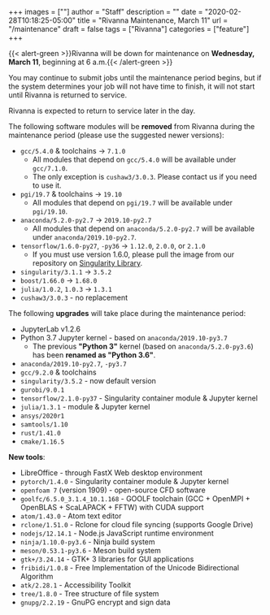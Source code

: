 +++
images = [""]
author = "Staff"
description = ""
date = "2020-02-28T10:18:25-05:00"
title = "Rivanna Maintenance, March 11"
url = "/maintenance"
draft = false
tags = ["Rivanna"]
categories = ["feature"]
+++


{{< alert-green >}}Rivanna will be down for maintenance on <strong>Wednesday, March 11</strong>, beginning at 6 a.m.{{< /alert-green >}}

You may continue to submit jobs until the maintenance period begins, but if the system determines your job will not have time to finish, it will not start until Rivanna is returned to service.

Rivanna is expected to return to service later in the day.

The following software modules will be **removed** from Rivanna during the maintenance period (please use the suggested newer versions):

- `gcc/5.4.0` & toolchains -> `7.1.0`
    - All modules that depend on `gcc/5.4.0` will be available under `gcc/7.1.0`.
    - The only exception is `cushaw3/3.0.3`. Please contact us if you need to use it.
- `pgi/19.7` & toolchains -> `19.10`
    - All modules that depend on `pgi/19.7` will be available under `pgi/19.10`.
- `anaconda/5.2.0-py2.7` -> `2019.10-py2.7`
    - All modules that depend on `anaconda/5.2.0-py2.7` will be available under `anaconda/2019.10-py2.7`.
- `tensorflow/1.6.0-py27`, `-py36` -> `1.12.0`, `2.0.0`, or `2.1.0`
    - If you must use version 1.6.0, please pull the image from our repository on [Singularity Library](https://cloud.sylabs.io/library/uvarc/default/tensorflow).
- `singularity/3.1.1` -> `3.5.2`
- `boost/1.66.0` -> `1.68.0`
- `julia/1.0.2`, `1.0.3` -> `1.3.1`
- `cushaw3/3.0.3` - no replacement

The following **upgrades** will take place during the maintenance period:

- JupyterLab v1.2.6
- Python 3.7 Jupyter kernel - based on `anaconda/2019.10-py3.7`
    - The previous **"Python 3"** kernel (based on `anaconda/5.2.0-py3.6`) has been **renamed as "Python 3.6"**.
- `anaconda/2019.10-py2.7`, `-py3.7`
- `gcc/9.2.0` & toolchains
- `singularity/3.5.2` - now default version
- `gurobi/9.0.1`
- `tensorflow/2.1.0-py37` - Singularity container module & Jupyter kernel
- `julia/1.3.1` - module & Jupyter kernel
- `ansys/2020r1`
- `samtools/1.10`
- `rust/1.41.0`
- `cmake/1.16.5`


**New tools**:

- LibreOffice - through FastX Web desktop environment
- `pytorch/1.4.0` - Singularity container module & Jupyter kernel
- `openfoam 7` (version 1909) - open-source CFD software
- `goolfc/6.5.0_3.1.4_10.1.168` - GOOLF toolchain (GCC + OpenMPI + OpenBLAS + ScaLAPACK + FFTW) with CUDA support
- `atom/1.43.0` - Atom text editor
- `rclone/1.51.0` - Rclone for cloud file syncing (supports Google Drive)
- `nodejs/12.14.1` - Node.js JavaScript runtime environment
- `ninja/1.10.0-py3.6` - Ninja build system
- `meson/0.53.1-py3.6` - Meson build system
- `gtk+/3.24.14` - GTK+ 3 libraries for GUI applications
- `fribidi/1.0.8` - Free Implementation of the Unicode Bidirectional Algorithm
- `atk/2.28.1` - Accessibility Toolkit
- `tree/1.8.0` - Tree structure of file system
- `gnupg/2.2.19` - GnuPG encrypt and sign data
